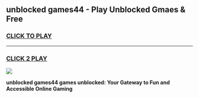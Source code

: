 
## unblocked games44 - Play Unblocked Gmaes & Free
<h3>
<a href="https://news.freeplayer.one?title=unblocked_games44&ref=23F">CLICK TO PLAY</a></h3>
<hr>

<h3>
<a href="https://news.freeplayer.one?title=unblocked_games44&ref=23F">CLICK 2 PLAY</a>
  
</h3>

<a href="https://news.freeplayer.one?title=unblocked_games44&ref=23F/"><img src="https://clearcache.store/games.png"></a>


**unblocked games44 games unblocked: Your Gateway to Fun and Accessible Online Gaming**
